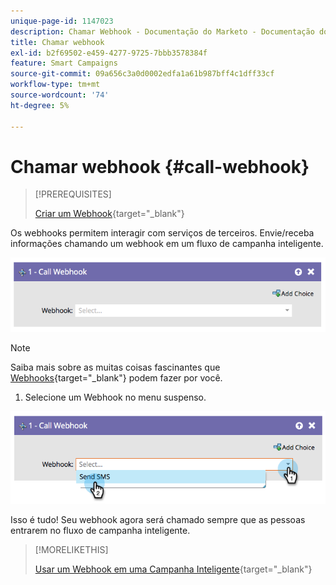 ```yaml
---
unique-page-id: 1147023
description: Chamar Webhook - Documentação do Marketo - Documentação do produto
title: Chamar webhook
exl-id: b2f69502-e459-4277-9725-7bbb3578384f
feature: Smart Campaigns
source-git-commit: 09a656c3a0d0002edfa1a61b987bff4c1dff33cf
workflow-type: tm+mt
source-wordcount: '74'
ht-degree: 5%

---
```


# Chamar webhook {#call-webhook}

>[!PREREQUISITES]
>
>[Criar um Webhook](/help/marketo/product-docs/administration/additional-integrations/create-a-webhook.md){target="_blank"}

Os webhooks permitem interagir com serviços de terceiros. Envie/receba informações chamando um webhook em um fluxo de campanha inteligente.

![](assets/call-webhook-1.png)

>[!NOTE]
>
>Saiba mais sobre as muitas coisas fascinantes que [Webhooks](https://experienceleague.adobe.com/en/docs/marketo-developer/marketo/webhooks/webhooks){target="_blank"} podem fazer por você.

1. Selecione um Webhook no menu suspenso.

![](assets/call-webhook-2.png)

Isso é tudo! Seu webhook agora será chamado sempre que as pessoas entrarem no fluxo de campanha inteligente.

>[!MORELIKETHIS]
>
>[Usar um Webhook em uma Campanha Inteligente](/help/marketo/product-docs/core-marketo-concepts/smart-campaigns/flow-actions/use-a-webhook-in-a-smart-campaign.md){target="_blank"}
